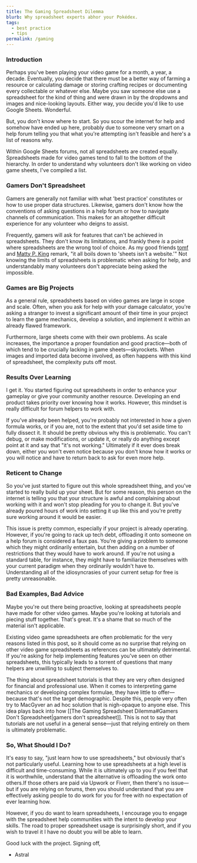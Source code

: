 ```yaml
---
title: The Gaming Spreadsheet Dilemma
blurb: Why spreadsheet experts abhor your Pokédex.
tags:
  - best practice
  - tips
permalink: /gaming
---
```

### Introduction

Perhaps you've been playing your video game for a month, a year, a decade. Eventually, you decide that there must be a better way of farming a resource or calculating damage or storing crafting recipes or documenting every collectable or whatever else. Maybe you saw someone else use a spreadsheet for the kind of thing and were drawn in by the dropdowns and images and nice-looking layouts. Either way, you decide you'd like to use Google Sheets. Wonderful.

But, you don't know where to start. So you scour the internet for help and somehow have ended up here, probably due to someone very smart on a help forum telling you that what you're attempting isn't feasible and here's a list of reasons why.

Within Google Sheets forums, not all spreadsheets are created equally. Spreadsheets made for video games tend to fall to the bottom of the hierarchy. In order to understand why volunteers don't like working on video game sheets, I've compiled a list.

### Gamers Don't Spreadsheet

Gamers are generally not familiar with what 'best practice' constitutes or how to use proper data structures. Likewise, gamers don't know how the conventions of asking questions in a help forum or how to navigate channels of communication. This makes for an altogether difficult experience for any volunteer who deigns to assist.

Frequently, gamers will ask for features that can't be achieved in spreadsheets. They don't know its limitations, and frankly there *is* a point where spreadsheets are the wrong tool of choice. As my good friends [tomf](https://www.reddit.com/user/6745408/) and [Matty P. King](https://support.google.com/profile/1863769?sjid=13831717049724841290-NC) remark, "it all boils down to 'sheets isn't a website.'" Not knowing the limits of spreadsheets is problematic when asking for help, and understandably many volunteers don't appreciate being asked the impossible.

### Games are Big Projects

As a general rule, spreadsheets based on video games are large in scope and scale. Often, when you ask for help with your damage calculator, you're asking a stranger to invest a significant amount of their time in your project to learn the game mechanics, develop a solution, and implement it within an already flawed framework.

Furthermore, large sheets come with their own problems. As scale increases, the importance a proper foundation and good practice—both of which tend to be crucially lacking in game sheets—skyrockets. When images and imported data become involved, as often happens with this kind of spreadsheet, the complexity puts off most.

### Results Over Learning

I get it. You started figuring out spreadsheets in order to enhance your gameplay or give your community another resource. Developing an end product takes priority over knowing how it works. However, this mindset is really difficult for forum helpers to work with.

If you've already been helped, you're probably not interested in how a given formula works, or if you are, not to the extent that you'd set aside time to fully dissect it. It should be pretty obvious why this is problematic. You can't debug, or make modifications, or update it, or really do anything except point at it and say that "it's not working." Ultimately if it ever does break down, either you won't even notice because you don't know how it works or you will notice and have to return back to ask for even more help.

### Reticent to Change

So you've just started to figure out this whole spreadsheet thing, and you've started to really build up your sheet. But for some reason, this person on the internet is telling you that your structure is awful and complaining about working with it and won't stop pleading for you to change it. But you've already poured hours of work into setting it up like this and you're pretty sure working around it would be easier.

This issue is pretty common, especially if your project is already operating. However, if you're going to rack up tech debt, offloading it onto someone on a help forum is considered a faux pas. You're giving a problem to someone which they might ordinarily entertain, but then adding on a number of restrictions that they would have to work around. If you're not using a standard table, for instance, they might have to familiarize themselves with your current paradigm when they ordinarily wouldn't have to. Understanding all of the idiosyncrasies of your current setup for free is pretty unreasonable.

### Bad Examples, Bad Advice

Maybe you're out there being proactive, looking at spreadsheets people have made for other video games. Maybe you're looking at tutorials and piecing stuff together. That's great. It's a shame that so much of the material isn't applicable.

Existing video game spreadsheets are often problematic for the very reasons listed in this post, so it should come as no surprise that relying on other video game spreadsheets as references can be ultimately detrimental. If you're asking for help implementing features you've seen on other spreadsheets, this typically leads to a torrent of questions that many helpers are unwilling to subject themselves to.

The thing about spreadsheet tutorials is that they are very often designed for financial and professional use. When it comes to interpreting game mechanics or developing complex formulae, they have little to offer—because that's not the target demographic. Despite this, people very often try to MacGyver an ad hoc solution that is nigh-opaque to anyone else. This idea plays back into how [[The Gaming Spreadsheet Dilemma#Gamers Don't Spreadsheet|gamers don't spreadsheet]]. This is not to say that tutorials are not useful in a general sense—just that relying entirely on them is ultimately problematic.

### So, What Should I Do?

It's easy to say, "just learn how to use spreadsheets," but obviously that's not particularly useful. Learning how to use spreadsheets at a high level is difficult and time-consuming. While it is ultimately up to you if you feel that it is worthwhile, understand that the alternative is offloading the work onto others.If those others are paid via Upwork or Fiverr, then there's no issue—but if you are relying on forums, then you should understand that you are effectively asking people to do work for you for free with no expectation of ever learning how.

However, if you do want to learn spreadsheets, I encourage you to engage with the spreadsheet help communities with the intent to develop your skills. The road to proper spreadsheet usage is surprisingly short, and if you wish to travel it I have no doubt you will be able to learn.

Good luck with the project. Signing off,
- Astral